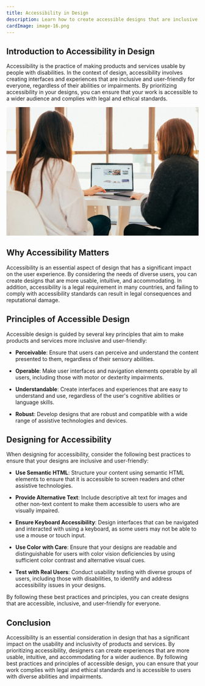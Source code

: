 ```yaml
---
title: Accessibility in Design
description: Learn how to create accessible designs that are inclusive and user-friendly.
cardImage: image-16.png
---
```


## Introduction to Accessibility in Design

Accessibility is the practice of making products and services usable by people with disabilities. In the context of design, accessibility involves creating interfaces and experiences that are inclusive and user-friendly for everyone, regardless of their abilities or impairments. By prioritizing accessibility in your designs, you can ensure that your work is accessible to a wider audience and complies with legal and ethical standards.

![Stock image](/assets/images/image-16.png)


## Why Accessibility Matters

Accessibility is an essential aspect of design that has a significant impact on the user experience. By considering the needs of diverse users, you can create designs that are more usable, intuitive, and accommodating. In addition, accessibility is a legal requirement in many countries, and failing to comply with accessibility standards can result in legal consequences and reputational damage.


## Principles of Accessible Design

Accessible design is guided by several key principles that aim to make products and services more inclusive and user-friendly:

- **Perceivable**: Ensure that users can perceive and understand the content presented to them, regardless of their sensory abilities.

- **Operable**: Make user interfaces and navigation elements operable by all users, including those with motor or dexterity impairments.

- **Understandable**: Create interfaces and experiences that are easy to understand and use, regardless of the user's cognitive abilities or language skills.

- **Robust**: Develop designs that are robust and compatible with a wide range of assistive technologies and devices.


## Designing for Accessibility

When designing for accessibility, consider the following best practices to ensure that your designs are inclusive and user-friendly:

- **Use Semantic HTML**: Structure your content using semantic HTML elements to ensure that it is accessible to screen readers and other assistive technologies.

- **Provide Alternative Text**: Include descriptive alt text for images and other non-text content to make them accessible to users who are visually impaired.

- **Ensure Keyboard Accessibility**: Design interfaces that can be navigated and interacted with using a keyboard, as some users may not be able to use a mouse or touch input.

- **Use Color with Care**: Ensure that your designs are readable and distinguishable for users with color vision deficiencies by using sufficient color contrast and alternative visual cues.

- **Test with Real Users**: Conduct usability testing with diverse groups of users, including those with disabilities, to identify and address accessibility issues in your designs.

By following these best practices and principles, you can create designs that are accessible, inclusive, and user-friendly for everyone.


## Conclusion

Accessibility is an essential consideration in design that has a significant impact on the usability and inclusivity of products and services. By prioritizing accessibility, designers can create experiences that are more usable, intuitive, and accommodating for a wider audience. By following best practices and principles of accessible design, you can ensure that your work complies with legal and ethical standards and is accessible to users with diverse abilities and impairments.